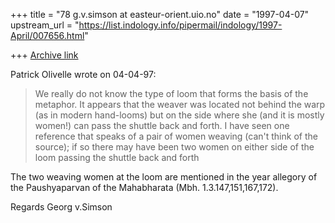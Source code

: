 +++
title = "78 g.v.simson at easteur-orient.uio.no"
date = "1997-04-07"
upstream_url = "https://list.indology.info/pipermail/indology/1997-April/007656.html"

+++
[Archive link](https://list.indology.info/pipermail/indology/1997-April/007656.html)

Patrick Olivelle wrote on 04-04-97:
>We really do not know the type of loom that forms the basis of the
>metaphor. It appears that the weaver was located not behind the warp (as in
>modern hand-looms) but on the side where she (and it is mostly women!) can
>pass the shuttle back and forth. I have seen one reference that speaks of a
>pair of women weaving (can't think of the source); if so there may have
>been two women on either side of the loom passing the shuttle back and
>forth

The two weaving women at the loom are mentioned in the year allegory of the
Paushyaparvan of the Mahabharata (Mbh. 1.3.147,151,167,172).

Regards
                Georg v.Simson






